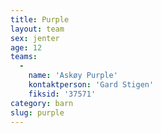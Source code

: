 ```yaml
---
title: Purple
layout: team
sex: jenter
age: 12
teams:
  -
    name: 'Askøy Purple'
    kontaktperson: 'Gard Stigen'
    fiksid: '37571'
category: barn
slug: purple
---
```

